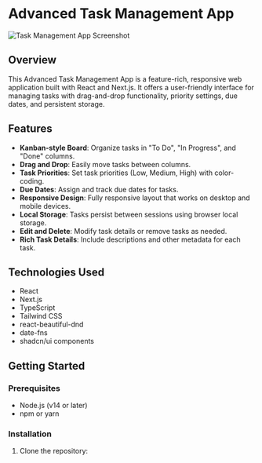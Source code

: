 # Advanced Task Management App

![Task Management App Screenshot](path/to/your/screenshot.png)

## Overview

This Advanced Task Management App is a feature-rich, responsive web application built with React and Next.js. It offers a user-friendly interface for managing tasks with drag-and-drop functionality, priority settings, due dates, and persistent storage.

## Features

- **Kanban-style Board**: Organize tasks in "To Do", "In Progress", and "Done" columns.
- **Drag and Drop**: Easily move tasks between columns.
- **Task Priorities**: Set task priorities (Low, Medium, High) with color-coding.
- **Due Dates**: Assign and track due dates for tasks.
- **Responsive Design**: Fully responsive layout that works on desktop and mobile devices.
- **Local Storage**: Tasks persist between sessions using browser local storage.
- **Edit and Delete**: Modify task details or remove tasks as needed.
- **Rich Task Details**: Include descriptions and other metadata for each task.

## Technologies Used

- React
- Next.js
- TypeScript
- Tailwind CSS
- react-beautiful-dnd
- date-fns
- shadcn/ui components

## Getting Started

### Prerequisites

- Node.js (v14 or later)
- npm or yarn

### Installation

1. Clone the repository:


